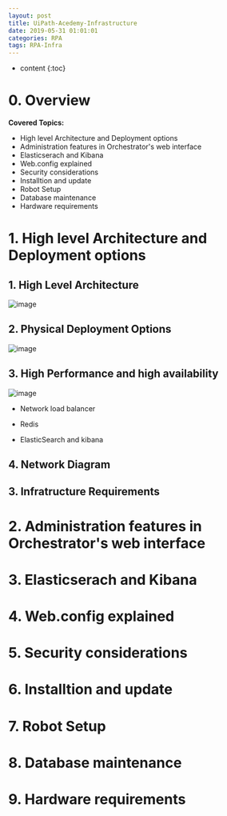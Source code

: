 ```yaml
---
layout: post
title: UiPath-Acedemy-Infrastructure
date: 2019-05-31 01:01:01
categories: RPA
tags: RPA-Infra
---
```

* content
{:toc}

# 0. Overview

**Covered Topics:**
- High level Architecture and Deployment options
- Administration features in Orchestrator's web interface
- Elasticserach and Kibana
- Web.config explained
- Security considerations
- Installtion and update
- Robot Setup
- Database maintenance
- Hardware requirements

# 1. High level Architecture and Deployment options

## 1. High Level Architecture

![image](https://user-images.githubusercontent.com/18595935/58692808-5f7a6500-83ca-11e9-8d5f-a72664caaf9b.png)

## 2. Physical Deployment Options

![image](https://user-images.githubusercontent.com/18595935/58693082-f0e9d700-83ca-11e9-8993-7ccc3562a609.png)

## 3. High Performance and high availability

![image](https://user-images.githubusercontent.com/18595935/58693820-8a65b880-83cc-11e9-87f5-291fed0e3463.png)

- Network load balancer

- Redis

- ElasticSearch and kibana

## 4. Network Diagram


## 3. Infratructure Requirements  

# 2. Administration features in Orchestrator's web interface
 
# 3. Elasticserach and Kibana

# 4. Web.config explained

# 5. Security considerations

# 6. Installtion and update

# 7. Robot Setup

# 8. Database maintenance

# 9. Hardware requirements

